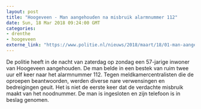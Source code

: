 ```yaml
---
layout: post
title: "Hoogeveen - Man aangehouden na misbruik alarmnummer 112"
date: Sun, 18 Mar 2018 09:24:00 GMT
categories: 
- drenthe 
- hoogeveen 
externe_link: "https://www.politie.nl/nieuws/2018/maart/18/01-man-aangehouden-na-misbruik-alarmnummer-112.html"
---
```


De politie heeft in de nacht van zaterdag op zondag een 57-jarige inwoner van Hoogeveen aangehouden. De man belde in een bestek van ruim twee uur elf keer naar het alarmnummer 112. Tegen meldkamercentralisten die de oproepen beantwoorden, werden diverse nare verwensingen en bedreigingen geuit. Het is niet de eerste keer dat de verdachte misbruik maakt van het noodnummer.  De man is ingesloten en zijn telefoon is in beslag genomen.
